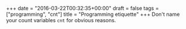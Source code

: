 +++
date = "2016-03-22T00:32:35+00:00"
draft = false
tags = ["programming", "cnt"]
title = "Programming etiquette"
+++
Don't name your count variables `cnt` for obvious reasons.
